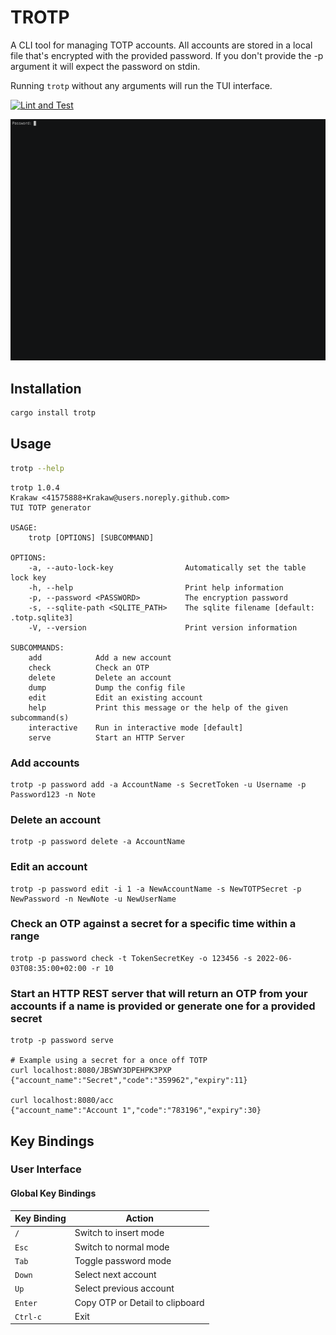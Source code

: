 # TROTP

A CLI tool for managing TOTP accounts.
All accounts are stored in a local file that's encrypted with the provided password.
If you don't provide the -p argument it will expect the password on stdin.

Running `trotp` without any arguments will run the TUI interface.

[![Lint and Test](https://github.com/Krakaw/TOTP/actions/workflows/test.yml/badge.svg)](https://github.com/Krakaw/TOTP/actions/workflows/test.yml)

![](demo/demo.gif)

## Installation

```bash
cargo install trotp
```
## Usage

```bash
trotp --help
```

```
trotp 1.0.4
Krakaw <41575888+Krakaw@users.noreply.github.com>
TUI TOTP generator

USAGE:
    trotp [OPTIONS] [SUBCOMMAND]

OPTIONS:
    -a, --auto-lock-key                Automatically set the table lock key
    -h, --help                         Print help information
    -p, --password <PASSWORD>          The encryption password
    -s, --sqlite-path <SQLITE_PATH>    The sqlite filename [default: .totp.sqlite3]
    -V, --version                      Print version information

SUBCOMMANDS:
    add            Add a new account
    check          Check an OTP
    delete         Delete an account
    dump           Dump the config file
    edit           Edit an existing account
    help           Print this message or the help of the given subcommand(s)
    interactive    Run in interactive mode [default]
    serve          Start an HTTP Server
```

### Add accounts

    trotp -p password add -a AccountName -s SecretToken -u Username -p Password123 -n Note

### Delete an account

    trotp -p password delete -a AccountName

### Edit an account

    trotp -p password edit -i 1 -a NewAccountName -s NewTOTPSecret -p NewPassword -n NewNote -u NewUserName

### Check an OTP against a secret for a specific time within a range

    trotp -p password check -t TokenSecretKey -o 123456 -s 2022-06-03T08:35:00+02:00 -r 10  

### Start an HTTP REST server that will return an OTP from your accounts if a name is provided or generate one for a provided secret

    trotp -p password serve

    # Example using a secret for a once off TOTP
    curl localhost:8080/JBSWY3DPEHPK3PXP
    {"account_name":"Secret","code":"359962","expiry":11}

    curl localhost:8080/acc
    {"account_name":"Account 1","code":"783196","expiry":30}

## Key Bindings

### User Interface

#### Global Key Bindings
| Key Binding | Action                          |
|-------------|---------------------------------|
| `/`         | Switch to insert mode           |
| `Esc`       | Switch to normal mode           |
| `Tab`       | Toggle password mode            |
| `Down`      | Select next account             |
| `Up`        | Select previous account         |
| `Enter`     | Copy OTP or Detail to clipboard |
| `Ctrl-c`    | Exit                            |
